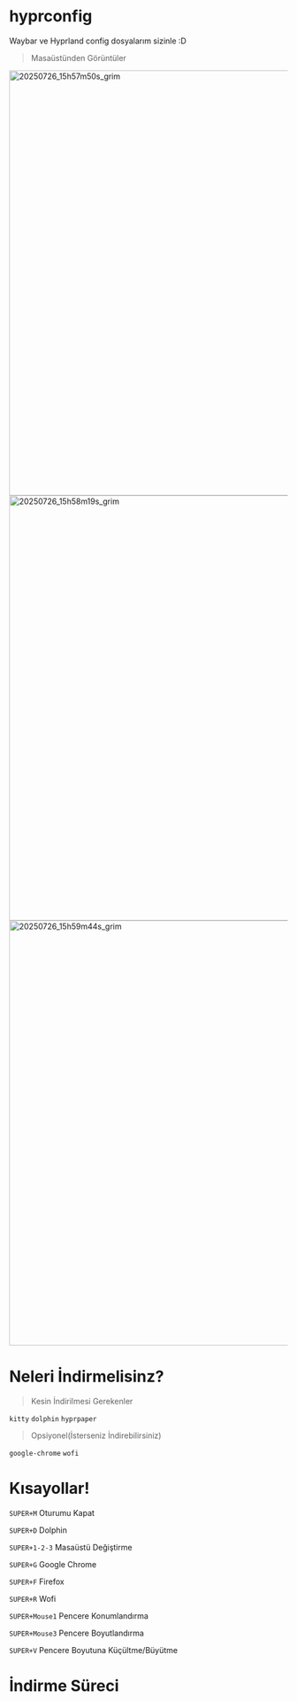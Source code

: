 # hyprconfig
Waybar ve Hyprland config dosyalarım sizinle :D

> Masaüstünden Görüntüler

<img width="1366" height="768" alt="20250726_15h57m50s_grim" src="https://github.com/user-attachments/assets/b2772d9f-6f73-420c-ace1-a82e75a533b5" />

<img width="1366" height="768" alt="20250726_15h58m19s_grim" src="https://github.com/user-attachments/assets/a798ed36-6f5b-4af3-8398-cb4a0c1e1537" />

<img width="1366" height="768" alt="20250726_15h59m44s_grim" src="https://github.com/user-attachments/assets/def826a0-2e19-48a7-a7fd-d4b75968c216" />

# Neleri İndirmelisinz?

> Kesin İndirilmesi Gerekenler

`kitty` `dolphin` `hyprpaper`

> Opsiyonel(İsterseniz İndirebilirsiniz)

`google-chrome` `wofi`

# Kısayollar!

`SUPER+M` Oturumu Kapat

`SUPER+D` Dolphin

`SUPER+1-2-3` Masaüstü Değiştirme

`SUPER+G` Google Chrome

`SUPER+F` Firefox

`SUPER+R` Wofi

`SUPER+Mouse1` Pencere Konumlandırma

`SUPER+Mouse3` Pencere Boyutlandırma

`SUPER+V` Pencere Boyutuna Küçültme/Büyütme

# İndirme Süreci
